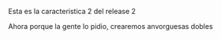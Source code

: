 Esta es la caracteristica 2 del release 2

Ahora porque la gente lo pidio, crearemos anvorguesas dobles
